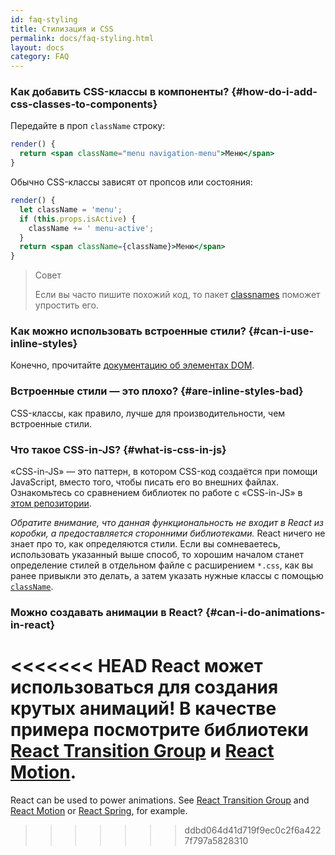 ```yaml
---
id: faq-styling
title: Стилизация и CSS
permalink: docs/faq-styling.html
layout: docs
category: FAQ
---
```


### Как добавить CSS-классы в компоненты? {#how-do-i-add-css-classes-to-components}

Передайте в проп `className` строку:

```jsx
render() {
  return <span className="menu navigation-menu">Меню</span>
}
```

Обычно CSS-классы зависят от пропсов или состояния:

```jsx
render() {
  let className = 'menu';
  if (this.props.isActive) {
    className += ' menu-active';
  }
  return <span className={className}>Меню</span>
}
```

>Совет
>
>Если вы часто пишите похожий код, то пакет [classnames](https://www.npmjs.com/package/classnames#usage-with-reactjs) поможет упростить его.

### Как можно использовать встроенные стили? {#can-i-use-inline-styles}

Конечно, прочитайте [документацию об элементах DOM](/docs/dom-elements.html#style).

### Встроенные стили — это плохо? {#are-inline-styles-bad}

CSS-классы, как правило, лучше для производительности, чем встроенные стили.

### Что такое CSS-in-JS? {#what-is-css-in-js}

«CSS-in-JS» — это паттерн, в котором CSS-код создаётся при помощи JavaScript, вместо того, чтобы писать его во внешних файлах. Ознакомьтесь со сравнением библиотек по работе с «CSS-in-JS» в [этом репозитории](https://github.com/MicheleBertoli/css-in-js).

_Обратите внимание, что данная функциональность не входит в React из коробки, а предоставляется сторонними библиотеками._ React ничего не знает про то, как определяются стили. Если вы сомневаетесь, использовать указанный выше способ, то хорошим началом станет определение стилей в отдельном файле с расширением `*.css`, как вы ранее привыкли это делать, а затем указать нужные классы с помощью [`className`](/docs/dom-elements.html#classname).

### Можно создавать анимации в React? {#can-i-do-animations-in-react}

<<<<<<< HEAD
React может использоваться для создания крутых анимаций! В качестве примера посмотрите библиотеки [React Transition Group](https://reactcommunity.org/react-transition-group/) и [React Motion](https://github.com/chenglou/react-motion).
=======
React can be used to power animations. See [React Transition Group](https://reactcommunity.org/react-transition-group/) and [React Motion](https://github.com/chenglou/react-motion) or [React Spring](https://github.com/react-spring/react-spring), for example.
>>>>>>> ddbd064d41d719f9ec0c2f6a4227f797a5828310
